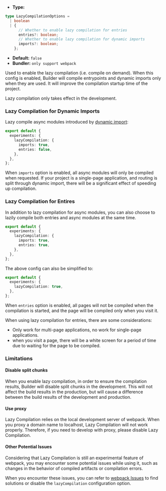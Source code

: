 - **Type:**

```ts
type LazyCompilationOptions =
  | boolean
  | {
      // Whether to enable lazy compilation for entries
      entries?: boolean;
      // Whether to enable lazy compilation for dynamic imports
      imports?: boolean;
    };
```

- **Default:** `false`
- **Bundler:** `only support webpack`

Used to enable the lazy compilation (i.e. compile on demand). When this config is enabled, Builder will compile entrypoints and dynamic imports only when they are used. It will improve the compilation startup time of the project.

Lazy compilation only takes effect in the development.

### Lazy Compilation for Dynamic Imports

Lazy compile async modules introduced by [dynamic import](https://developer.mozilla.org/en-US/docs/Web/JavaScript/Reference/Operators/import):

```ts
export default {
  experiments: {
    lazyCompilation: {
      imports: true,
      entries: false,
    },
  },
};
```

When `imports` option is enabled, all async modules will only be compiled when requested. If your project is a single-page application, and routing is split through dynamic import, there will be a significant effect of speeding up compilation.

### Lazy Compilation for Entires

In addition to lazy compilation for async modules, you can also choose to lazily compile both entries and async modules at the same time.

```ts
export default {
  experiments: {
    lazyCompilation: {
      imports: true,
      entries: true,
    },
  },
};
```

The above config can also be simplified to:

```ts
export default {
  experiments: {
    lazyCompilation: true,
  },
};
```

When `entries` option is enabled, all pages will not be compiled when the compilation is started, and the page will be compiled only when you visit it.

When using lazy compilation for entries, there are some considerations:

- Only work for multi-page applications, no work for single-page applications.
- when you visit a page, there will be a white screen for a period of time due to waiting for the page to be compiled.

### Limitations

#### Disable split chunks

When you enable lazy compilation, in order to ensure the compilation results, Builder will disable split chunks in the development. This will not affect the build results in the production, but will cause a difference between the build results of the development and production.

#### Use proxy

Lazy Compilation relies on the local development server of webpack. When you proxy a domain name to localhost, Lazy Compilation will not work properly. Therefore, if you need to develop with proxy, please disable Lazy Compilation.

#### Other Potential Issues

Considering that Lazy Compilation is still an experimental feature of webpack, you may encounter some potential issues while using it, such as changes in the behavior of compiled artifacts or compilation errors.

When you encounter these issues, you can refer to [webpack Issues](https://github.com/webpack/webpack/issues) to find solutions or disable the `lazyCompilation` configuration option.
